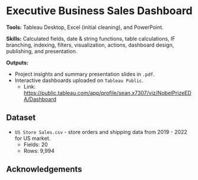# Executive Business Sales Dashboard

**Tools:** Tableau Desktop, Excel (initial cleaning), and PowerPoint.

**Skills:** Calculated fields, date & string functions, table calculations, IF branching, indexing, filters, visualization, actions, dashboard design, publishing, and presentation.

**Outputs:**  
- Project insights and summary presentation slides in `.pdf`.
- Interactive dashboards uploaded on `Tableau Public`.
  - Link: https://public.tableau.com/app/profile/sean.x7307/viz/NobelPrizeEDA/Dashboard

## Dataset
- `US Store Sales.csv` - store orders and shipping data from 2019 - 2022 for US market.
  - Fields: 20
  - Rows: 9,994

## Acknowledgements
